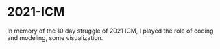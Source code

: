# 2021-ICM
In memory of the 10 day struggle of 2021 ICM, I played the role of coding and modeling, some visualization.
